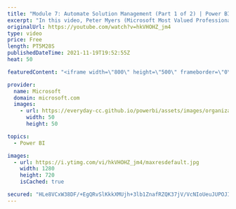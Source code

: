 ```yaml
---
title: "Module 7: Automate Solution Management (Part 1 of 2) | Power BI Developer in a Day"
excerpt: "In this video, Peter Myers (Microsoft Most Valued Professional, and course developer) and Amit Shuster (Product manager) describe how to automate solution management using the Microsoft Graph API, Power BI API, and Azure Resource Management (ARM) API. It is video 18 of 21.  The Power BI Developer in"
originalUrl: https://youtube.com/watch?v=hkVHOHZ_jm4
type: video
price: Free
length: PT5M28S
publishedDateTime: 2021-11-19T19:52:55Z
heat: 50

featuredContent: "<iframe width=\"800\" height=\"500\" frameborder=\"0\" src=\"https://www.youtube.com/embed/hkVHOHZ_jm4\" allow=\"accelerometer; autoplay; encrypted-media; gyroscope; picture-in-picture\" allowfullscreen></iframe>"

provider:
  name: Microsoft
  domain: microsoft.com
  images:
    - url: https://everyday-cc.github.io/powerbi/assets/images/organizations/microsoft.com-50x50.jpg
      width: 50
      height: 50

topics:
  - Power BI

images:
  - url: https://i.ytimg.com/vi/hkVHOHZ_jm4/maxresdefault.jpg
    width: 1280
    height: 720
    isCached: true

secured: "HLe8VCxW38DF/+EgQRvSlKkkXMUjh+3lb1ZnafRZQK37jV/VcNIoUeuJUPOJIK8nQKlKCKQFO+Tp1B6FMe+Wfuww6LKNeeRv3oJ0xGAfothwO6gHmajghEKO6sjAoNdldKThrAMcJM/hk/pPaf4PMYVey0E6trguubKyRUZKT2pdNYgNTiOqj/9+J4m0yQD7CZ9nyFIudNn4CAzHfJ0640TUwC/Dn2Qn7CTTx/anZagDUPYhgY1F89BxnJNCouQH9pAJzR5hpC2hiCcVEfThvINTlG72grCKDBuoWxyYCDxlCL7bdr1HGgOCRA7KuMrWugBRzCEWbeDkmN0Fsk/G/0SocRCMaAatlaiXURsUFHDOsqQDtKnB8kZTUtcglBSMZ4rgngt/3HcQjridXCLvDghhZ4juyGZU4/KUJ01MYiU=;94KLF39Hgd21kU0+SZW2xg=="
---
```


